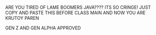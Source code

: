 ARE YOU TIRED OF LAME BOOMERS JAVA????
ITS SO CRINGE!
JUST COPY AND PASTE THIS BEFORE CLASS MAIN
AND NOW YOU ARE KRUTOY PAREN

GEN Z AND GEN ALPHA APPROVED
